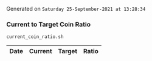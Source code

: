 Generated on `Saturday 25-September-2021 at 13:28:34`

### Current to Target Coin Ratio
`current_coin_ratio.sh`

Date|Current|Target|Ratio
---|---|---|---
